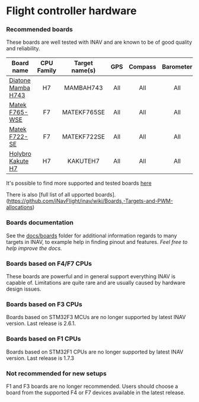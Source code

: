 # Flight controller hardware

### Recommended boards

These boards are well tested with INAV and are known to be of good quality and reliability.

| Board name                | CPU Family | Target name(s)            | GPS  | Compass | Barometer      | Telemetry | RX                             | Blackbox             |
|---------------------------|:----------:|:-------------------------:|:----:|:-------:|:--------------:|:---------:|:------------------------------:|:--------------------:|
| [Diatone Mamba H743](https://inavflight.com/shop/s/bg/1929033)       | H7         | MAMBAH743                | All  | All     | All            | All       | All   | SERIAL, SD     |
| [Matek F765-WSE](https://inavflight.com/shop/s/bg/1890404)       | F7         | MATEKF765SE                | All  | All     | All            | All       | All     | SERIAL, SD     |
| [Matek F722-SE](https://inavflight.com/shop/p/MATEKF722SE)       | F7         | MATEKF722SE               | All  | All     | All            | All       | All      | SERIAL, SD     |
| [Holybro Kakute H7](https://inavflight.com/shop/s/bg/1914066)       | H7         | KAKUTEH7               | All  | All     | All            | All       | All      | SERIAL, SD     |

It's possible to find more supported and tested boards [here](https://github.com/iNavFlight/inav/wiki/Welcome-to-INAV,-useful-links-and-products)

There is also [full list of all upported boards].(https://github.com/iNavFlight/inav/wiki/Boards,-Targets-and-PWM-allocations)

### Boards documentation

See the [docs/boards](https://github.com/iNavFlight/inav/tree/master/docs/boards) folder for additional information regards to many targets in INAV, to example help in finding pinout and features. _Feel free to help improve the docs._

### Boards based on F4/F7 CPUs

These boards are powerful and in general support everything INAV is capable of. Limitations are quite rare and are usually caused by hardware design issues.

### Boards based on F3 CPUs

Boards based on STM32F3 MCUs are no longer supported by latest INAV version. Last release is 2.6.1.

### Boards based on F1 CPUs

Boards based on STM32F1 CPUs are no longer supported by latest INAV version. Last release is 1.7.3

### Not recommended for new setups

F1 and F3 boards are no longer recommended. Users should choose a board from the supported F4 or F7 devices available in the latest release.
